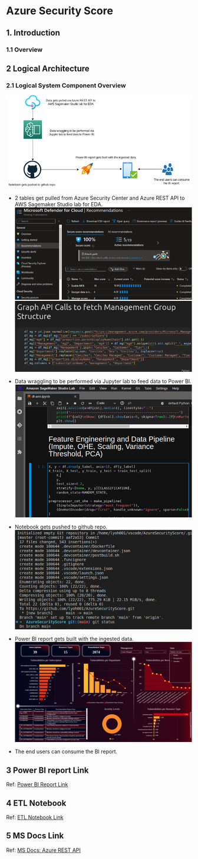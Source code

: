 #  Azure Security Score
## 1. Introduction
### 1.1	Overview



## 2 Logical Architecture
### 2.1	Logical System Component Overview
![Figure 2: Logical Architecture Overview](images/workflow.png)
- 2 tables get pulled from Azure Security Center and Azure REST API to AWS Sagemaker Studio lab for EDA.
![Firegure 2.1: Azure Security Center](images/securitycenter.png)
![Firegure 2.2: Azure REST API](images/api.png)

- Data wraggling to be performed via Jupyter lab to feed data to Power BI.
![Firegure 2.3: Jupyterlab](images/sagemaker.png)

- Notebook gets pushed to github repo.
![Firegure 2.4: Github](images/github.png)

- Power BI report gets built with the ingested data.
![Figure 2.5: Power BI Dashboard](images/powerbi.png)

- The end users can consume the BI report.

## 3 Power BI report Link
Ref: [Power BI Report Link](images/securityscore.pdf)

## 4 ETL Notebook
Ref: [ETL Notebook Link](notebook/notebook.ipynb)

## 5 MS Docs Link
Ref: [MS Docs: Azure REST API](https://learn.microsoft.com/en-us/rest/api/managementgroups/)

